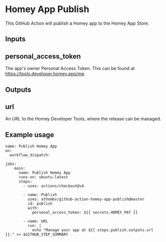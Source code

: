 # Homey App Publish

This GitHub Action will publish a Homey app to the Homey App Store.

## Inputs

## personal_access_token

The app's owner Personal Access Token. This can be found at https://tools.developer.homey.app/me.

## Outputs

## url

An URL to the Homey Developer Tools, where the release can be managed.

## Example usage

```name: Publish Homey App
name: Publish Homey App
on:
  workflow_dispatch:

jobs:  
    main:
      name: Publish Homey App
      runs-on: ubuntu-latest
      steps:
        - uses: actions/checkout@v4
        
        - name: Publish
          uses: athombv/github-action-homey-app-publish@master
          id: publish
          with:
            personal_access_token: ${{ secrets.HOMEY_PAT }}

        - name: URL
          run: |
            echo "Manage your app at ${{ steps.publish.outputs.url }}." >> $GITHUB_STEP_SUMMARY
```
